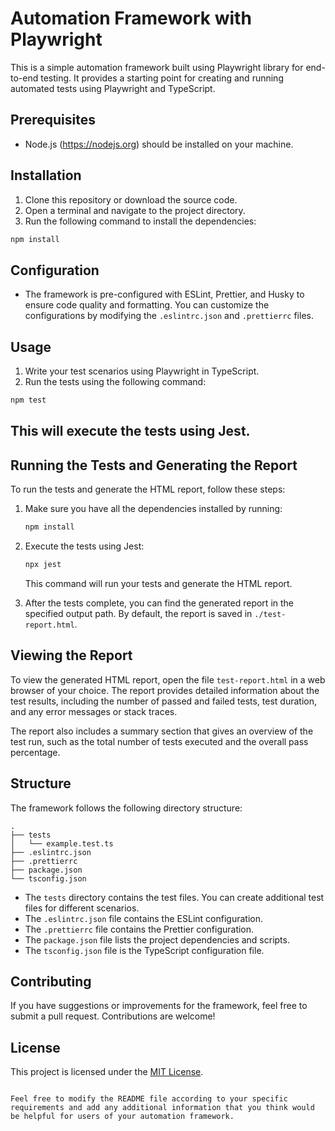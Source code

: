 
# Automation Framework with Playwright

This is a simple automation framework built using Playwright library for end-to-end testing. It provides a starting point for creating and running automated tests using Playwright and TypeScript.

## Prerequisites

- Node.js (https://nodejs.org) should be installed on your machine.

## Installation

1. Clone this repository or download the source code.
2. Open a terminal and navigate to the project directory.
3. Run the following command to install the dependencies:

```bash
npm install
```

## Configuration

- The framework is pre-configured with ESLint, Prettier, and Husky to ensure code quality and formatting. You can customize the configurations by modifying the `.eslintrc.json` and `.prettierrc` files.

## Usage

1. Write your test scenarios using Playwright in TypeScript. 
2. Run the tests using the following command:

```bash
npm test
```

This will execute the tests using Jest.
---

## Running the Tests and Generating the Report

To run the tests and generate the HTML report, follow these steps:

1. Make sure you have all the dependencies installed by running:

   ```bash
   npm install
   ```

2. Execute the tests using Jest:

   ```bash
   npx jest
   ```

   This command will run your tests and generate the HTML report.

3. After the tests complete, you can find the generated report in the specified output path. By default, the report is saved in `./test-report.html`.

## Viewing the Report

To view the generated HTML report, open the file `test-report.html` in a web browser of your choice. The report provides detailed information about the test results, including the number of passed and failed tests, test duration, and any error messages or stack traces.

The report also includes a summary section that gives an overview of the test run, such as the total number of tests executed and the overall pass percentage.

## Structure

The framework follows the following directory structure:

```
.
├── tests
│   └── example.test.ts
├── .eslintrc.json
├── .prettierrc
├── package.json
└── tsconfig.json
```

- The `tests` directory contains the test files. You can create additional test files for different scenarios.
- The `.eslintrc.json` file contains the ESLint configuration.
- The `.prettierrc` file contains the Prettier configuration.
- The `package.json` file lists the project dependencies and scripts.
- The `tsconfig.json` file is the TypeScript configuration file.

## Contributing

If you have suggestions or improvements for the framework, feel free to submit a pull request. Contributions are welcome!

## License

This project is licensed under the [MIT License](LICENSE).

```

Feel free to modify the README file according to your specific requirements and add any additional information that you think would be helpful for users of your automation framework.